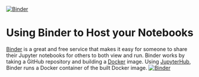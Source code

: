 [![Binder](https://mybinder.org/badge_logo.svg)](https://mybinder.org/v2/gh/mohsenaghashahi/binder-framework/blob/1e6d0501a104e26899db16db5d0b8146e617594b/Day%204_Pandas.ipynb/HEAD)

# Using Binder to Host your Notebooks
[Binder](https://mybinder.org) is a great and free service that makes it easy for someone to share their Jupyter notebooks for others to both view and run. Binder works by taking a GitHub repository and building a [Docker](https://www.docker.com) image. Using [JupyterHub](https://jupyterhub.readthedocs.io/en/latest/), Binder runs a Docker container of the built Docker image.
[![Binder](https://mybinder.org/badge_logo.svg)](https://mybinder.org/v2/gh/mohsenaghashahi/binder-framework/blob/1e6d0501a104e26899db16db5d0b8146e617594b/Day%204_Pandas.ipynb/HEAD)
